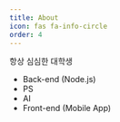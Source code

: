 ```yaml
---
title: About
icon: fas fa-info-circle
order: 4
---
```


항상 심심한 대학생
- Back-end (Node.js)
- PS
- AI
- Front-end (Mobile App)